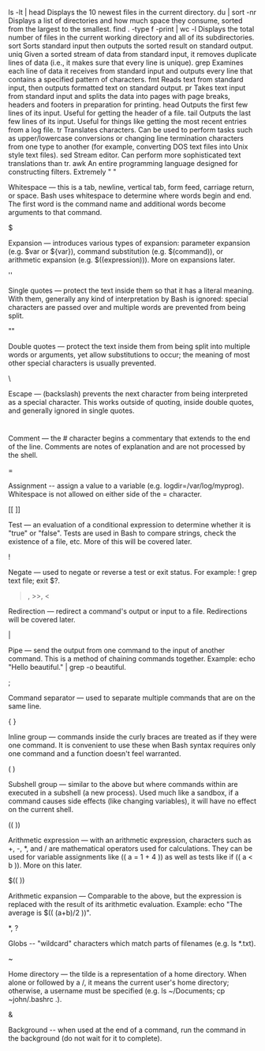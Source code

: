 ls -lt | head	Displays the 10 newest files in the current directory.
du | sort -nr	Displays a list of directories and how much space they consume, sorted from the largest to the smallest.
find . -type f -print | wc -l	Displays the total number of files in the current working directory and all of its subdirectories.
sort	Sorts standard input then outputs the sorted result on standard output.
uniq	Given a sorted stream of data from standard input, it removes duplicate lines of data (i.e., it makes sure that every line is unique).
grep	Examines each line of data it receives from standard input and outputs every line that contains a specified pattern of characters.
fmt	Reads text from standard input, then outputs formatted text on standard output.
pr	Takes text input from standard input and splits the data into pages with page breaks, headers and footers in preparation for printing.
head	Outputs the first few lines of its input. Useful for getting the header of a file.
tail	Outputs the last few lines of its input. Useful for things like getting the most recent entries from a log file.
tr	Translates characters. Can be used to perform tasks such as upper/lowercase conversions or changing line termination characters from one type to another (for example, converting DOS text files into Unix style text files).
sed	Stream editor. Can perform more sophisticated text translations than tr.
awk	An entire programming language designed for constructing filters. Extremely
" "

Whitespace — this is a tab, newline, vertical tab, form feed, carriage return, or space. Bash uses whitespace to determine where words begin and end. The first word is the command name and additional words become arguments to that command.

$

Expansion — introduces various types of expansion: parameter expansion (e.g. $var or ${var}), command substitution (e.g. $(command)), or arithmetic expansion (e.g. $((expression))). More on expansions later.

''

Single quotes — protect the text inside them so that it has a literal meaning. With them, generally any kind of interpretation by Bash is ignored: special characters are passed over and multiple words are prevented from being split.

""

Double quotes — protect the text inside them from being split into multiple words or arguments, yet allow substitutions to occur; the meaning of most other special characters is usually prevented.

\

Escape — (backslash) prevents the next character from being interpreted as a special character. This works outside of quoting, inside double quotes, and generally ignored in single quotes.

#

Comment — the # character begins a commentary that extends to the end of the line. Comments are notes of explanation and are not processed by the shell.

=

Assignment -- assign a value to a variable (e.g. logdir=/var/log/myprog). Whitespace is not allowed on either side of the = character.

[[ ]]

Test — an evaluation of a conditional expression to determine whether it is "true" or "false". Tests are used in Bash to compare strings, check the existence of a file, etc. More of this will be covered later.

!

Negate — used to negate or reverse a test or exit status. For example: ! grep text file; exit $?.

>, >>, <

Redirection — redirect a command's output or input to a file. Redirections will be covered later.

|

Pipe — send the output from one command to the input of another command. This is a method of chaining commands together. Example: echo "Hello beautiful." | grep -o beautiful.

;

Command separator — used to separate multiple commands that are on the same line.

{ }

Inline group — commands inside the curly braces are treated as if they were one command. It is convenient to use these when Bash syntax requires only one command and a function doesn't feel warranted.

( )

Subshell group — similar to the above but where commands within are executed in a subshell (a new process). Used much like a sandbox, if a command causes side effects (like changing variables), it will have no effect on the current shell.

(( ))

Arithmetic expression — with an arithmetic expression, characters such as +, -, *, and / are mathematical operators used for calculations. They can be used for variable assignments like (( a = 1 + 4 )) as well as tests like if (( a < b )). More on this later.

$(( ))

Arithmetic expansion — Comparable to the above, but the expression is replaced with the result of its arithmetic evaluation. Example: echo "The average is $(( (a+b)/2 ))".

*, ?

Globs -- "wildcard" characters which match parts of filenames (e.g. ls *.txt).

~

Home directory — the tilde is a representation of a home directory. When alone or followed by a /, it means the current user's home directory; otherwise, a username must be specified (e.g. ls ~/Documents; cp ~john/.bashrc .).

&

Background -- when used at the end of a command, run the command in the background (do not wait for it to complete).
